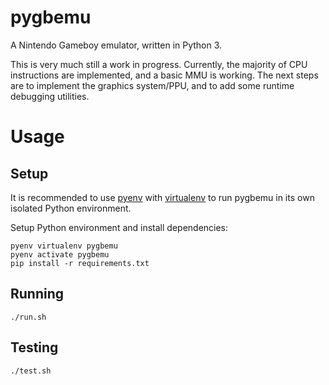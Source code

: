 # pygbemu

A Nintendo Gameboy emulator, written in Python 3.

This is very much still a work in progress.  Currently, the majority of CPU instructions are implemented, and a basic MMU is working.  The next steps are to implement the graphics system/PPU, and to add some runtime debugging utilities.

# Usage

## Setup
It is recommended to use [pyenv](https://github.com/pyenv/pyenv) with [virtualenv](https://pypi.org/project/virtualenv/) to run pygbemu in its own isolated Python environment.

Setup Python environment and install dependencies:
```
pyenv virtualenv pygbemu
pyenv activate pygbemu
pip install -r requirements.txt
```

## Running

```
./run.sh
```

## Testing

```
./test.sh
```
